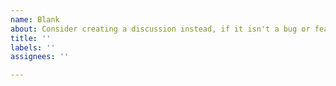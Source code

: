 ```yaml
---
name: Blank
about: Consider creating a discussion instead, if it isn't a bug or feature request.
title: ''
labels: ''
assignees: ''

---
```



